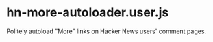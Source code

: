 hn-more-autoloader.user.js
==========================

Politely autoload "More" links on Hacker News users' comment pages.
